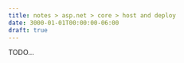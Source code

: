 ```yaml
---
title: notes > asp.net > core > host and deploy
date: 3000-01-01T00:00:00-06:00
draft: true
---
```


TODO...
